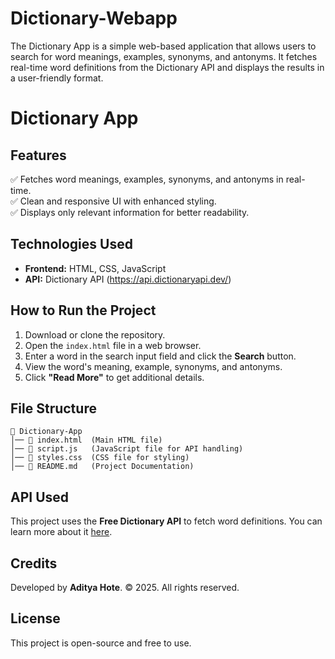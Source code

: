 # Dictionary-Webapp
The Dictionary App is a simple web-based application that allows users to search for word meanings, examples, synonyms, and antonyms. It fetches real-time word definitions from the Dictionary API and displays the results in a user-friendly format. 
# Dictionary App



## Features
✅ Fetches word meanings, examples, synonyms, and antonyms in real-time.  
✅ Clean and responsive UI with enhanced styling.  
✅ Displays only relevant information for better readability.  

## Technologies Used
- **Frontend:** HTML, CSS, JavaScript  
- **API:** Dictionary API (https://api.dictionaryapi.dev/)  

## How to Run the Project
1. Download or clone the repository.
2. Open the `index.html` file in a web browser.
3. Enter a word in the search input field and click the **Search** button.
4. View the word's meaning, example, synonyms, and antonyms.
5. Click **"Read More"** to get additional details.

## File Structure
```
📂 Dictionary-App
│── 📄 index.html  (Main HTML file)
│── 📄 script.js   (JavaScript file for API handling)
│── 📄 styles.css  (CSS file for styling)
│── 📄 README.md   (Project Documentation)
```

## API Used
This project uses the **Free Dictionary API** to fetch word definitions. You can learn more about it [here](https://dictionaryapi.dev/).

## Credits
Developed by **Aditya Hote**. © 2025. All rights reserved.

## License
This project is open-source and free to use.

